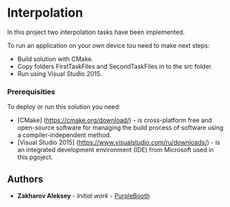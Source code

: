 # Interpolation

In this project two interpolation tasks have been implemented.

To run an application on your own device tou need to make next steps:
* Build solution with CMake.
* Copy folders FirstTaskFiles and SecondTaskFiles in to the src folder.
* Run using Visual Studio 2015.


### Prerequisities

To deploy or run this solution you need:
* [CMake] (https://cmake.org/download/) - is cross-platform free and open-source software for managing the build process of software using a compiler-independent method. 
* [Visual Studio 2015] (https://www.visualstudio.com/ru/downloads/) - is an integrated development environment (IDE) from Microsoft used in this pgoject.

## Authors

* **Zakharov Aleksey** - *Initial work* - [PurpleBooth](https://github.com/ZakharovAleksey)
